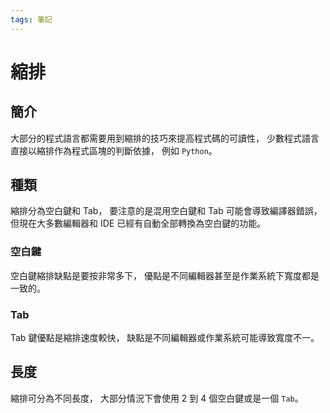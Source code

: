 ```yaml
---
tags: 筆記
---
```


# 縮排

## 簡介

大部分的程式語言都需要用到縮排的技巧來提高程式碼的可讀性，
少數程式語言直接以縮排作為程式區塊的判斷依據，
例如 `Python`。  

## 種類

縮排分為空白鍵和 Tab，
要注意的是混用空白鍵和 Tab 可能會導致編譯器錯誤，
但現在大多數編輯器和 IDE 已經有自動全部轉換為空白鍵的功能。  

### 空白鍵

空白鍵縮排缺點是要按非常多下，
優點是不同編輯器甚至是作業系統下寬度都是一致的。  

### Tab

Tab 鍵優點是縮排速度較快，
缺點是不同編輯器或作業系統可能導致寬度不一。  

## 長度

縮排可分為不同長度，
大部分情況下會使用 2 到 4 個空白鍵或是一個 `Tab`。  